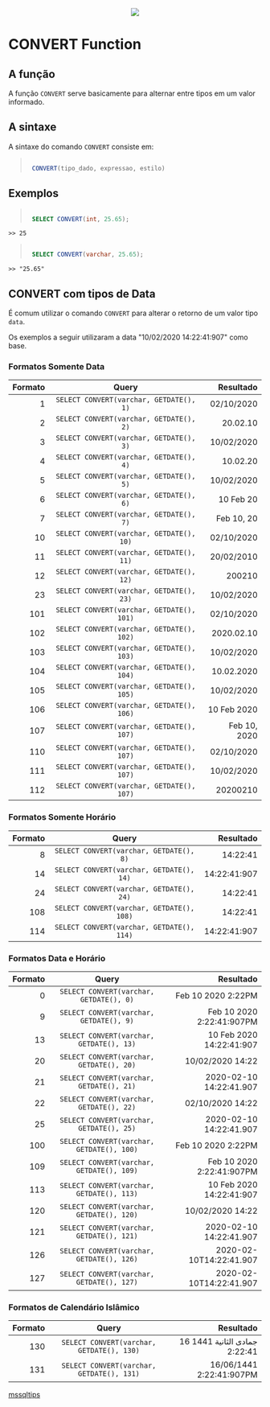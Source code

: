 
<p align="center">
  <img src="https://d1.awsstatic.com/logos/partners/microsoft/logo-SQLServer-vert.c0cb0df0cd1d6c8469d792abb5929239da36611a.png">
</p>

# CONVERT Function

## A função

 A função `CONVERT` serve basicamente para alternar entre tipos em um valor informado.

## A sintaxe

A sintaxe do comando `CONVERT` consiste em:

>```sql
> 
>  CONVERT(tipo_dado, expressao, estilo)
>
>```

## Exemplos

>
>```sql
> 
>  SELECT CONVERT(int, 25.65);
>
>```

`>> 25`

>
>```sql
> 
>  SELECT CONVERT(varchar, 25.65);
>
>```

`>> "25.65"`

## CONVERT com tipos de Data

É comum utilizar o comando `CONVERT` para alterar o retorno de um valor tipo `data`.

Os exemplos a seguir utilizaram a data "10/02/2020 14:22:41:907" como base.

<p align="center">
  
### Formatos Somente Data
  
|  Formato  |                    Query                   |   Resultado  |
| --------: | :----------------------------------------: | -----------: |
|         1 |  `SELECT CONVERT(varchar, GETDATE(), 1)`   |   02/10/2020 |
|         2 |  `SELECT CONVERT(varchar, GETDATE(), 2)`   |     20.02.10 |
|         3 |  `SELECT CONVERT(varchar, GETDATE(), 3)`   |   10/02/2020 |
|         4 |  `SELECT CONVERT(varchar, GETDATE(), 4)`   |     10.02.20 |
|         5 |  `SELECT CONVERT(varchar, GETDATE(), 5)`   |   10/02/2020 |
|         6 |  `SELECT CONVERT(varchar, GETDATE(), 6)`   |    10 Feb 20 |
|         7 |  `SELECT CONVERT(varchar, GETDATE(), 7)`   |   Feb 10, 20 |
|        10 |  `SELECT CONVERT(varchar, GETDATE(), 10)`  |   02/10/2020 |
|        11 |  `SELECT CONVERT(varchar, GETDATE(), 11)`  |   20/02/2010 |
|        12 |  `SELECT CONVERT(varchar, GETDATE(), 12)`  |       200210 |
|        23 |  `SELECT CONVERT(varchar, GETDATE(), 23)`  |   10/02/2020 |
|       101 |  `SELECT CONVERT(varchar, GETDATE(), 101)` |   02/10/2020 |
|       102 |  `SELECT CONVERT(varchar, GETDATE(), 102)` |   2020.02.10 |
|       103 |  `SELECT CONVERT(varchar, GETDATE(), 103)` |   10/02/2020 |
|       104 |  `SELECT CONVERT(varchar, GETDATE(), 104)` |   10.02.2020 |
|       105 |  `SELECT CONVERT(varchar, GETDATE(), 105)` |   10/02/2020 |
|       106 |  `SELECT CONVERT(varchar, GETDATE(), 106)` |  10 Feb 2020 |
|       107 |  `SELECT CONVERT(varchar, GETDATE(), 107)` | Feb 10, 2020 |
|       110 |  `SELECT CONVERT(varchar, GETDATE(), 107)` |   02/10/2020 |
|       111 |  `SELECT CONVERT(varchar, GETDATE(), 107)` |   10/02/2020 |
|       112 |  `SELECT CONVERT(varchar, GETDATE(), 107)` |     20200210 |

### Formatos Somente Horário
  
|  Formato  |                    Query                   |   Resultado  |
| --------: | :----------------------------------------: | -----------: |
|         8 |  `SELECT CONVERT(varchar, GETDATE(), 8)`   |     14:22:41 |
|        14 |  `SELECT CONVERT(varchar, GETDATE(), 14)`  | 14:22:41:907 |
|        24 |  `SELECT CONVERT(varchar, GETDATE(), 24)`  |     14:22:41 |
|       108 |  `SELECT CONVERT(varchar, GETDATE(), 108)` |     14:22:41 |
|       114 |  `SELECT CONVERT(varchar, GETDATE(), 114)` | 14:22:41:907 |

### Formatos Data e Horário
  
|  Formato  |                    Query                   |            Resultado         |
| --------: | :----------------------------------------: | ---------------------------: |
|         0 |  `SELECT CONVERT(varchar, GETDATE(), 0)`   |          Feb 10 2020  2:22PM |
|         9 |  `SELECT CONVERT(varchar, GETDATE(), 9)`   |   Feb 10 2020  2:22:41:907PM |
|        13 |  `SELECT CONVERT(varchar, GETDATE(), 13)`  |     10 Feb 2020 14:22:41:907 |
|        20 |  `SELECT CONVERT(varchar, GETDATE(), 20)`  |             10/02/2020 14:22 |
|        21 |  `SELECT CONVERT(varchar, GETDATE(), 21)`  |      2020-02-10 14:22:41.907 |
|        22 |  `SELECT CONVERT(varchar, GETDATE(), 22)`  |             02/10/2020 14:22 |
|        25 |  `SELECT CONVERT(varchar, GETDATE(), 25)`  |      2020-02-10 14:22:41.907 |
|       100 |  `SELECT CONVERT(varchar, GETDATE(), 100)` |          Feb 10 2020  2:22PM |
|       109 |  `SELECT CONVERT(varchar, GETDATE(), 109)` |   Feb 10 2020  2:22:41:907PM |
|       113 |  `SELECT CONVERT(varchar, GETDATE(), 113)` |     10 Feb 2020 14:22:41:907 |
|       120 |  `SELECT CONVERT(varchar, GETDATE(), 120)` |             10/02/2020 14:22 |
|       121 |  `SELECT CONVERT(varchar, GETDATE(), 121)` |      2020-02-10 14:22:41.907 |
|       126 |  `SELECT CONVERT(varchar, GETDATE(), 126)` |      2020-02-10T14:22:41.907 |
|       127 |  `SELECT CONVERT(varchar, GETDATE(), 127)` |      2020-02-10T14:22:41.907 |


### Formatos de Calendário Islâmico
  
|  Formato  |                    Query                   |              Resultado            |
| --------: | :----------------------------------------: | --------------------------------: |
|       130 |  `SELECT CONVERT(varchar, GETDATE(), 130)` |   16 جمادى الثانية 1441  2:22:41 |
|       131 |  `SELECT CONVERT(varchar, GETDATE(), 131)` |         16/06/1441  2:22:41:907PM |


</p>

[mssqltips](https://www.mssqltips.com/sqlservertip/1145/date-and-time-conversions-using-sql-server/)
